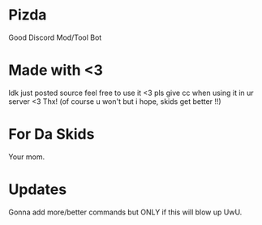 # Pizda
Good Discord Mod/Tool Bot



# Made with <3
Idk just posted source feel free to use it <3 pls give cc when using it in ur server <3 Thx! (of course u won't but i hope, skids get better !!)


# For Da Skids
Your mom.




# Updates
Gonna add more/better commands but ONLY if this will blow up UwU.
